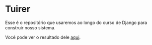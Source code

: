 # Tuirer
Esse é o repositório que usaremos ao longo do curso de Django para construir nosso sistema.

Você pode ver o resultado dele [aqui](https://github.com/vanessa/tuirer).
